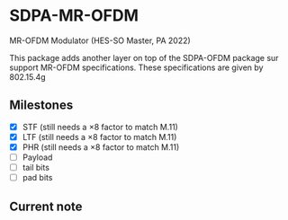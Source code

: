 # SDPA-MR-OFDM
MR-OFDM Modulator (HES-SO Master, PA 2022)


This package adds another layer on top of the SDPA-OFDM package sur support MR-OFDM specifications. These specifications are given by 802.15.4g




## Milestones

- [x] STF (still needs a $\times 8$ factor to match M.11)
- [x] LTF (still needs a $\times 8$ factor to match M.11)
- [x] PHR (still needs a $\times 8$ factor to match M.11)
- [ ] Payload
- [ ] tail bits
- [ ] pad bits

## Current note
